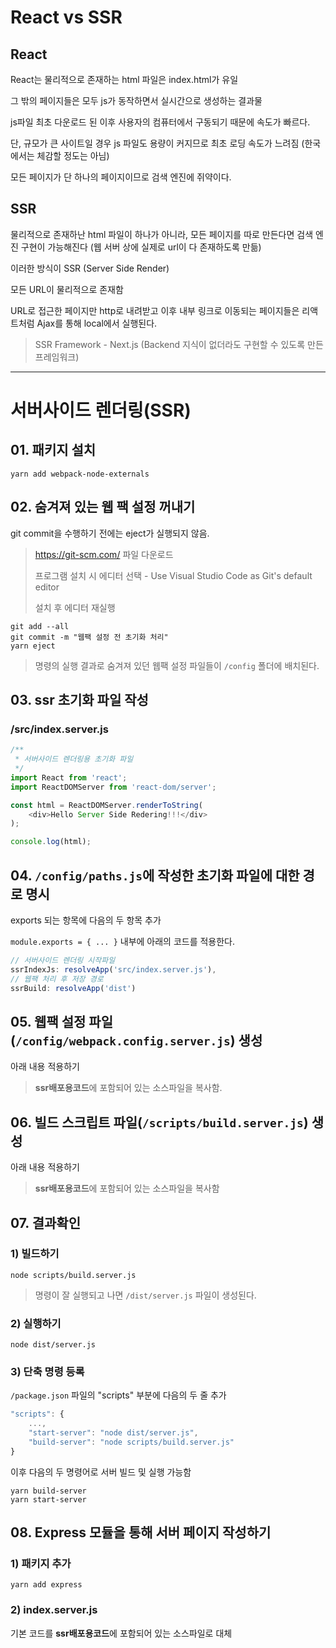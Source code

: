 # React vs SSR

## React

React는 물리적으로 존재하는 html 파일은 index.html가 유일

그 밖의 페이지들은 모두 js가 동작하면서 실시간으로 생성하는 결과물

js파일 최초 다운로드 된 이후 사용자의 컴퓨터에서 구동되기 때문에 속도가 빠르다.

단, 규모가 큰 사이트일 경우 js 파일도 용량이 커지므로 최초 로딩 속도가 느려짐 (한국에서는 체감할 정도는 아님)

모든 페이지가 단 하나의 페이지이므로 검색 엔진에 쥐약이다.


## SSR

물리적으로 존재하난 html 파일이 하나가 아니라, 모든 페이지를 따로 만든다면 검색 엔진 구현이 가능해진다 (웹 서버 상에 실제로 url이 다 존재하도록 만듦)

이러한 방식이 SSR (Server Side Render)

모든 URL이 물리적으로 존재함

URL로 접근한 페이지만 http로 내려받고 이후 내부 링크로 이동되는 페이지들은 리액트처럼 Ajax를 통해 local에서 실행된다.

> SSR Framework - Next.js
> (Backend 지식이 없더라도 구현할 수 있도록 만든 프레임워크)


--------------------------


# 서버사이드 렌더링(SSR)

## 01. 패키지 설치

```shell
yarn add webpack-node-externals
```


## 02. 숨겨져 있는 웹 팩 설정 꺼내기

git commit을 수행하기 전에는 eject가 실행되지 않음.

> https://git-scm.com/ 파일 다운로드
> 
> 프로그램 설치 시 에디터 선택 - Use Visual Studio Code as Git's default editor
> 
> 설치 후 에디터 재실행

```shell
git add --all
git commit -m "웹팩 설정 전 초기화 처리"
yarn eject
```

> 명령의 실행 결과로 숨겨져 있던 웹팩 설정 파일들이 `/config` 폴더에 배치된다.


## 03. ssr 초기화 파일 작성

### /src/index.server.js

```js
/**
 * 서버사이드 렌더링용 초기화 파일
 */
import React from 'react';
import ReactDOMServer from 'react-dom/server';

const html = ReactDOMServer.renderToString(
    <div>Hello Server Side Redering!!!</div>
);

console.log(html);
```


## 04. `/config/paths.js`에 작성한 초기화 파일에 대한 경로 명시

exports 되는 항목에 다음의 두 항목 추가

`module.exports = { ... }` 내부에 아래의 코드를 적용한다.

```js
// 서버사이드 렌더링 시작파일
ssrIndexJs: resolveApp('src/index.server.js'),
// 웹팩 처리 후 저장 경로
ssrBuild: resolveApp('dist')
```

## 05. 웹팩 설정 파일(`/config/webpack.config.server.js`) 생성

아래 내용 적용하기

> **ssr배포용코드**에 포함되어 있는 소스파일을 복사함.


## 06. 빌드 스크립트 파일(`/scripts/build.server.js`) 생성

아래 내용 적용하기

> **ssr배포용코드**에 포함되어 있는 소스파일을 복사함



## 07. 결과확인

### 1) 빌드하기

```shell
node scripts/build.server.js
```

> 명령이 잘 실행되고 나면 `/dist/server.js` 파일이 생성된다.

### 2) 실행하기

```shell
node dist/server.js
```

### 3) 단축 명령 등록

`/package.json` 파일의 "scripts" 부분에 다음의 두 줄 추가

```js
"scripts": {
    ...,
    "start-server": "node dist/server.js",
    "build-server": "node scripts/build.server.js"
}
```

이후 다음의 두 명령어로 서버 빌드 및 실행 가능함

```shell
yarn build-server
yarn start-server
```

## 08. Express 모듈을 통해 서버 페이지 작성하기

### 1) 패키지 추가

```shell
yarn add express
```

### 2) index.server.js

기본 코드를 **ssr배포용코드**에 포함되어 있는 소스파일로 대체


